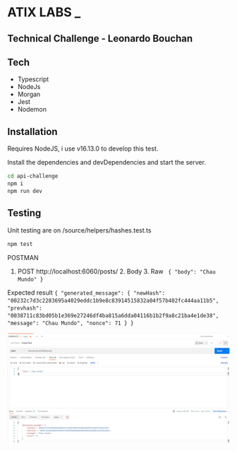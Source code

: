 # ATIX LABS \_

## Technical Challenge - Leonardo Bouchan

## Tech

- Typescript
- NodeJs
- Morgan
- Jest
- Nodemon

## Installation

Requires NodeJS, i use v16.13.0 to develop this test.

Install the dependencies and devDependencies and start the server.

```sh
cd api-challenge
npm i
npm run dev
```

## Testing

Unit testing are on /source/helpers/hashes.test.ts

```sh
npm test
```

POSTMAN

1. POST http://localhost:6060/posts/ 2. Body 3. Raw
   ` { "body": "Chau Mundo" }`

Expected result
`{ "generated_message": { "newHash": "00232c7d3c2283695a4029eddc1b9e8c83914515832a04f57b402fc444aa11b5", "prevhash": "0038711c83bd05b1e369e27246df4ba815a6dda04116b1b2f9a8c21ba4e1de38", "message": "Chau Mundo", "nonce": 71 } }`

![PostMan Testing](image.PNG)
